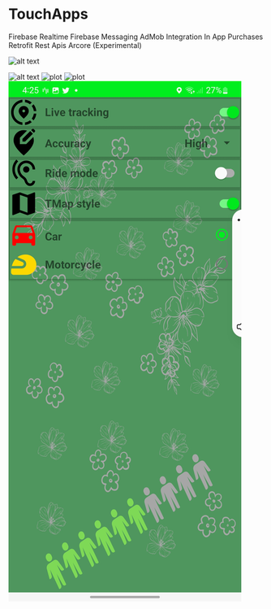 # TouchApps

Firebase Realtime
Firebase Messaging
AdMob Integration
In App Purchases
Retrofit
Rest Apis
Arcore (Experimental)

![alt text](https://github.com/[DigitalRealm2282]/[TMaps]/blob/[master]/Screenshot_20221105-042438_TMap.jpg?raw=true)

![alt text](https://github.com/[DigitalRealm2282]/[TMaps]/blob/[main]/Screenshot_20221105-042538_TMap.jpg?raw=true)
![plot](./TMaps/Screenshot_20221105-042538_TMap.jpg)
![plot](./DigitalRealm2282/TMaps/Screenshot_20221105-042538_TMap.jpg)
![Screenshot](Screenshot_20221105-042538_TMap.jpg)
